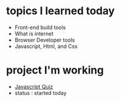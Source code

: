 # topics I learned today 
- Front-end build tools
- What is internet
- Browser Developer tools
- Javascript, Html, and Css

# project I'm working
- [Javascript Quiz](https://github.com/SaujanDulal/JsQuiz)
- status : started today






